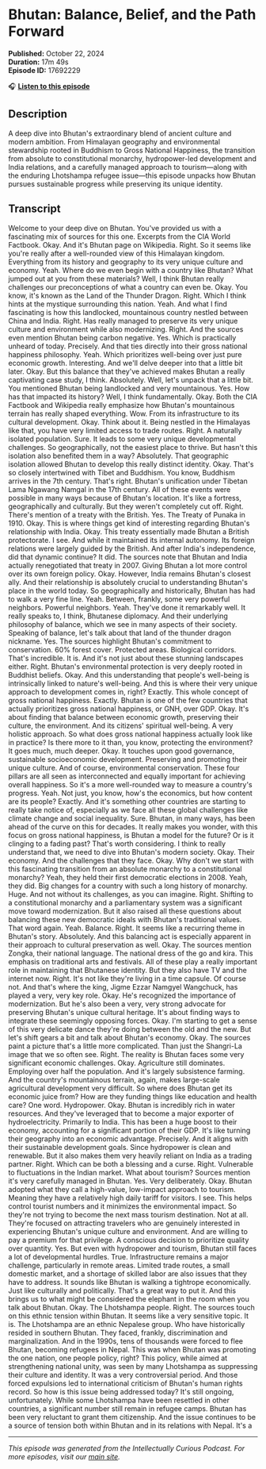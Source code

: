 # Bhutan: Balance, Belief, and the Path Forward

**Published:** October 22, 2024  
**Duration:** 17m 49s  
**Episode ID:** 17692229

🎧 **[Listen to this episode](https://intellectuallycurious.buzzsprout.com/2529712/episodes/17692229-bhutan-balance-belief-and-the-path-forward)**

## Description

A deep dive into Bhutan's extraordinary blend of ancient culture and modern ambition. From Himalayan geography and environmental stewardship rooted in Buddhism to Gross National Happiness, the transition from absolute to constitutional monarchy, hydropower-led development and India relations, and a carefully managed approach to tourism—along with the enduring Lhotshampa refugee issue—this episode unpacks how Bhutan pursues sustainable progress while preserving its unique identity.

## Transcript

Welcome to your deep dive on Bhutan. You've provided us with a fascinating mix of sources for this one. Excerpts from the CIA World Factbook. Okay. And it's Bhutan page on Wikipedia. Right. So it seems like you're really after a well-rounded view of this Himalayan kingdom. Everything from its history and geography to its very unique culture and economy. Yeah. Where do we even begin with a country like Bhutan? What jumped out at you from these materials? Well, I think Bhutan really challenges our preconceptions of what a country can even be. Okay. You know, it's known as the Land of the Thunder Dragon. Right. Which I think hints at the mystique surrounding this nation. Yeah. And what I find fascinating is how this landlocked, mountainous country nestled between China and India. Right. Has really managed to preserve its very unique culture and environment while also modernizing. Right. And the sources even mention Bhutan being carbon negative. Yes. Which is practically unheard of today. Precisely. And that ties directly into their gross national happiness philosophy. Yeah. Which prioritizes well-being over just pure economic growth. Interesting. And we'll delve deeper into that a little bit later. Okay. But this balance that they've achieved makes Bhutan a really captivating case study, I think. Absolutely. Well, let's unpack that a little bit. You mentioned Bhutan being landlocked and very mountainous. Yes. How has that impacted its history? Well, I think fundamentally. Okay. Both the CIA Factbook and Wikipedia really emphasize how Bhutan's mountainous terrain has really shaped everything. Wow. From its infrastructure to its cultural development. Okay. Think about it. Being nestled in the Himalayas like that, you have very limited access to trade routes. Right. A naturally isolated population. Sure. It leads to some very unique developmental challenges. So geographically, not the easiest place to thrive. But hasn't this isolation also benefited them in a way? Absolutely. That geographic isolation allowed Bhutan to develop this really distinct identity. Okay. That's so closely intertwined with Tibet and Buddhism. You know, Buddhism arrives in the 7th century. That's right. Bhutan's unification under Tibetan Lama Ngawang Namgal in the 17th century. All of these events were possible in many ways because of Bhutan's location. It's like a fortress, geographically and culturally. But they weren't completely cut off. Right. There's mention of a treaty with the British. Yes. The Treaty of Punaka in 1910. Okay. This is where things get kind of interesting regarding Bhutan's relationship with India. Okay. This treaty essentially made Bhutan a British protectorate. I see. And while it maintained its internal autonomy. Its foreign relations were largely guided by the British. And after India's independence, did that dynamic continue? It did. The sources note that Bhutan and India actually renegotiated that treaty in 2007. Giving Bhutan a lot more control over its own foreign policy. Okay. However, India remains Bhutan's closest ally. And their relationship is absolutely crucial to understanding Bhutan's place in the world today. So geographically and historically, Bhutan has had to walk a very fine line. Yeah. Between, frankly, some very powerful neighbors. Powerful neighbors. Yeah. They've done it remarkably well. It really speaks to, I think, Bhutanese diplomacy. And their underlying philosophy of balance, which we see in many aspects of their society. Speaking of balance, let's talk about that land of the thunder dragon nickname. Yes. The sources highlight Bhutan's commitment to conservation. 60% forest cover. Protected areas. Biological corridors. That's incredible. It is. And it's not just about these stunning landscapes either. Right. Bhutan's environmental protection is very deeply rooted in Buddhist beliefs. Okay. And this understanding that people's well-being is intrinsically linked to nature's well-being. And this is where their very unique approach to development comes in, right? Exactly. This whole concept of gross national happiness. Exactly. Bhutan is one of the few countries that actually prioritizes gross national happiness, or GNH, over GDP. Okay. It's about finding that balance between economic growth, preserving their culture, the environment. And its citizens' spiritual well-being. A very holistic approach. So what does gross national happiness actually look like in practice? Is there more to it than, you know, protecting the environment? It goes much, much deeper. Okay. It touches upon good governance, sustainable socioeconomic development. Preserving and promoting their unique culture. And of course, environmental conservation. These four pillars are all seen as interconnected and equally important for achieving overall happiness. So it's a more well-rounded way to measure a country's progress. Yeah. Not just, you know, how's the economics, but how content are its people? Exactly. And it's something other countries are starting to really take notice of, especially as we face all these global challenges like climate change and social inequality. Sure. Bhutan, in many ways, has been ahead of the curve on this for decades. It really makes you wonder, with this focus on gross national happiness, is Bhutan a model for the future? Or is it clinging to a fading past? That's worth considering. I think to really understand that, we need to dive into Bhutan's modern society. Okay. Their economy. And the challenges that they face. Okay. Why don't we start with this fascinating transition from an absolute monarchy to a constitutional monarchy? Yeah, they held their first democratic elections in 2008. Yeah, they did. Big changes for a country with such a long history of monarchy. Huge. And not without its challenges, as you can imagine. Right. Shifting to a constitutional monarchy and a parliamentary system was a significant move toward modernization. But it also raised all these questions about balancing these new democratic ideals with Bhutan's traditional values. That word again. Yeah. Balance. Right. It seems like a recurring theme in Bhutan's story. Absolutely. And this balancing act is especially apparent in their approach to cultural preservation as well. Okay. The sources mention Zongka, their national language. The national dress of the go and kira. This emphasis on traditional arts and festivals. All of these play a really important role in maintaining that Bhutanese identity. But they also have TV and the internet now. Right. It's not like they're living in a time capsule. Of course not. And that's where the king, Jigme Ezzar Namgyel Wangchuck, has played a very, very key role. Okay. He's recognized the importance of modernization. But he's also been a very, very strong advocate for preserving Bhutan's unique cultural heritage. It's about finding ways to integrate these seemingly opposing forces. Okay. I'm starting to get a sense of this very delicate dance they're doing between the old and the new. But let's shift gears a bit and talk about Bhutan's economy. Okay. The sources paint a picture that's a little more complicated. Than just the Shangri-La image that we so often see. Right. The reality is Bhutan faces some very significant economic challenges. Okay. Agriculture still dominates. Employing over half the population. And it's largely subsistence farming. And the country's mountainous terrain, again, makes large-scale agricultural development very difficult. So where does Bhutan get its economic juice from? How are they funding things like education and health care? One word. Hydropower. Okay. Bhutan is incredibly rich in water resources. And they've leveraged that to become a major exporter of hydroelectricity. Primarily to India. This has been a huge boost to their economy, accounting for a significant portion of their GDP. It's like turning their geography into an economic advantage. Precisely. And it aligns with their sustainable development goals. Since hydropower is clean and renewable. But it also makes them very heavily reliant on India as a trading partner. Right. Which can be both a blessing and a curse. Right. Vulnerable to fluctuations in the Indian market. What about tourism? Sources mention it's very carefully managed in Bhutan. Yes. Very deliberately. Okay. Bhutan adopted what they call a high-value, low-impact approach to tourism. Meaning they have a relatively high daily tariff for visitors. I see. This helps control tourist numbers and it minimizes the environmental impact. So they're not trying to become the next mass tourism destination. Not at all. They're focused on attracting travelers who are genuinely interested in experiencing Bhutan's unique culture and environment. And are willing to pay a premium for that privilege. A conscious decision to prioritize quality over quantity. Yes. But even with hydropower and tourism, Bhutan still faces a lot of developmental hurdles. True. Infrastructure remains a major challenge, particularly in remote areas. Limited trade routes, a small domestic market, and a shortage of skilled labor are also issues that they have to address. It sounds like Bhutan is walking a tightrope economically. Just like culturally and politically. That's a great way to put it. And this brings us to what might be considered the elephant in the room when you talk about Bhutan. Okay. The Lhotshampa people. Right. The sources touch on this ethnic tension within Bhutan. It seems like a very sensitive topic. It is. The Lhotshampa are an ethnic Nepalese group. Who have historically resided in southern Bhutan. They faced, frankly, discrimination and marginalization. And in the 1990s, tens of thousands were forced to flee Bhutan, becoming refugees in Nepal. This was when Bhutan was promoting the one nation, one people policy, right? This policy, while aimed at strengthening national unity, was seen by many Lhotshampa as suppressing their culture and identity. It was a very controversial period. And those forced expulsions led to international criticism of Bhutan's human rights record. So how is this issue being addressed today? It's still ongoing, unfortunately. While some Lhotshampa have been resettled in other countries, a significant number still remain in refugee camps. Bhutan has been very reluctant to grant them citizenship. And the issue continues to be a source of tension both within Bhutan and in its relations with Nepal. It's a

---
*This episode was generated from the Intellectually Curious Podcast. For more episodes, visit our [main site](https://intellectuallycurious.buzzsprout.com).*
